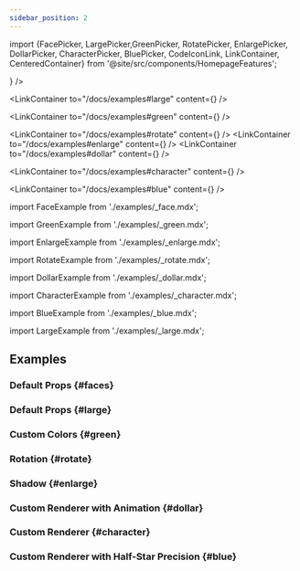```yaml
---
sidebar_position: 2
---
```


import {FacePicker, LargePicker,GreenPicker, RotatePicker, EnlargePicker, DollarPicker, CharacterPicker, BluePicker, CodeIconLink, LinkContainer, CenteredContainer} from '@site/src/components/HomepageFeatures';

<CenteredContainer>
<LinkContainer
to="/docs/examples#faces"
content={<FacePicker />}
/>

<LinkContainer
to="/docs/examples#large"
content={<LargePicker />}
/>

<LinkContainer
to="/docs/examples#green"
content={<GreenPicker />}
/>

<LinkContainer
to="/docs/examples#rotate"
content={<RotatePicker />}
/>
<LinkContainer
to="/docs/examples#enlarge"
content={<EnlargePicker />}
/>
<LinkContainer
to="/docs/examples#dollar"
content={<DollarPicker />}
/>

<LinkContainer
to="/docs/examples#character"
content={<CharacterPicker />}
/>

<LinkContainer
to="/docs/examples#blue"
content={<BluePicker />}
/>

</CenteredContainer>

import FaceExample from './examples/\_face.mdx';

import GreenExample from './examples/\_green.mdx';

import EnlargeExample from './examples/\_enlarge.mdx';

import RotateExample from './examples/\_rotate.mdx';

import DollarExample from './examples/\_dollar.mdx';

import CharacterExample from './examples/\_character.mdx';

import BlueExample from './examples/\_blue.mdx';

import LargeExample from './examples/\_large.mdx';

## Examples

### Default Props {#faces}

<FaceExample />

### Default Props {#large}

<LargeExample />

### Custom Colors {#green}

<GreenExample />

### Rotation {#rotate}

<RotateExample />

### Shadow {#enlarge}

<EnlargeExample />

### Custom Renderer with Animation {#dollar}

<DollarExample />

### Custom Renderer {#character}

<CharacterExample />

### Custom Renderer with Half-Star Precision {#blue}

<BlueExample />
